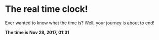 # The real time clock!

Ever wanted to know what the time is? Well, your journey is about to end!

**The time is Nov 28, 2017, 01:31**
